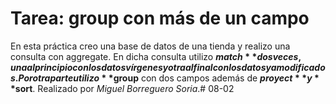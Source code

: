 # Tarea: group con más de un campo
En esta práctica creo una base de datos de una tienda y realizo una consulta con aggregate.
En dicha consulta utilizo **$match** dos veces, una al principio con los datos vírgenes y otra al final con los datos ya modificados.
Por otra parte utilizo **$group** con dos campos además de **$proyect** y **$sort**.
Realizado por *Miguel Borreguero Soria*.#   0 8 - 0 2  
 